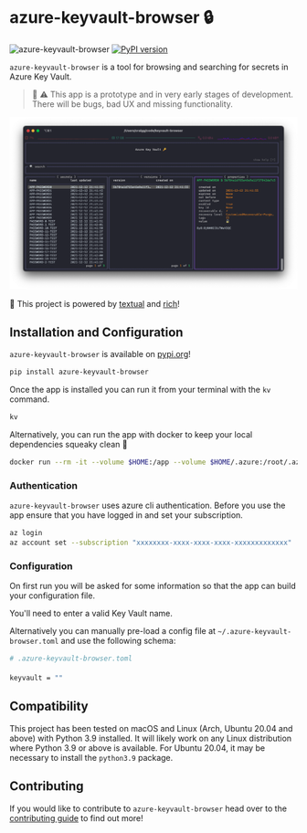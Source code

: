 <!-- markdownlint-disable MD026 -->
# azure-keyvault-browser :lock:

![azure-keyvault-browser](https://github.com/chelnak/azure-keyvault-browser/actions/workflows/ci.yaml/badge.svg) [![PyPI version](https://badge.fury.io/py/azure-keyvault-browser.svg)](https://badge.fury.io/py/azure-keyvault-browser)

`azure-keyvault-browser` is a tool for browsing and searching for secrets in Azure Key Vault.

> :construction: :warning: This app is a prototype and in very early stages of development. There will be bugs, bad UX and missing functionality.

![home_view](media/kvb.png)

:rocket: This project is powered by [textual](https://github.com/willmcgugan/textual) and [rich](https://github.com/willmcgugan/rich)!

## Installation and Configuration

`azure-keyvault-browser` is available on [pypi.org](https://pypi.org)!

```bash
pip install azure-keyvault-browser
```

Once the app is installed you can run it from your terminal with the `kv` command.

```bash
kv
```

Alternatively, you can run the app with docker to keep your local dependencies squeaky clean 🧹

```bash
docker run --rm -it --volume $HOME:/app --volume $HOME/.azure:/root/.azure ghcr.io/chelnak/azure-keyvault-browser:latest
```

### Authentication

`azure-keyvault-browser` uses azure cli authentication. Before you use the app ensure that you have logged in and set your subscription.

```bash
az login
az account set --subscription "xxxxxxxx-xxxx-xxxx-xxxx-xxxxxxxxxxxxx"
```

### Configuration

On first run you will be asked for some information so that the app can build your configuration file.

You'll need to enter a valid Key Vault name.

Alternatively you can manually pre-load a config file at `~/.azure-keyvault-browser.toml` and use the following schema:

```bash
# .azure-keyvault-browser.toml

keyvault = ""
```

## Compatibility

This project has been tested on macOS and Linux (Arch, Ubuntu 20.04 and above) with Python 3.9 installed. It will likely work on any Linux distribution where Python 3.9 or above is available.
For Ubuntu 20.04, it may be necessary to install the `python3.9` package.

## Contributing

If you would like to contribute to `azure-keyvault-browser` head over to the [contributing guide](CONTRIBUTING.md) to find out more!
